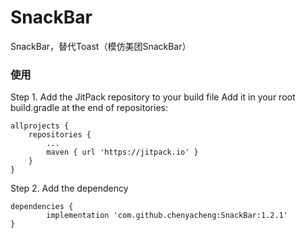 # SnackBar
SnackBar，替代Toast（模仿美团SnackBar）
### 使用
Step 1. Add the JitPack repository to your build file
Add it in your root build.gradle at the end of repositories:

	allprojects {
		repositories {
			...
			maven { url 'https://jitpack.io' }
		}
	}
Step 2. Add the dependency

	dependencies {
	        implementation 'com.github.chenyacheng:SnackBar:1.2.1'
	}
